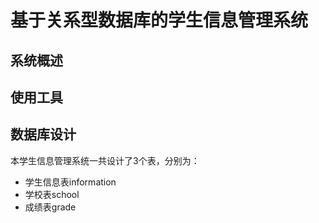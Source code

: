 # 基于关系型数据库的学生信息管理系统

## 系统概述

## 使用工具

## 数据库设计  
本学生信息管理系统一共设计了3个表，分别为： 
* 学生信息表information
* 学校表school
* 成绩表grade

